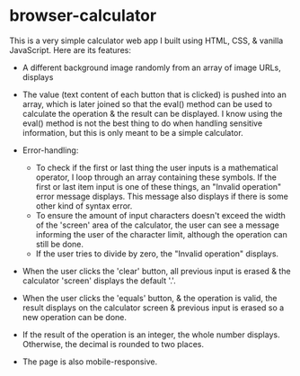 ﻿# browser-calculator
This is a very simple calculator web app I built using HTML, CSS, & vanilla JavaScript. Here are its features:
* A different background image randomly from an array of image URLs, displays
* The value (text content of each button that is clicked) is pushed into an array, which is later joined so that the eval() method can be used to calculate the operation & the result can be displayed. I know using the eval() method is not the best thing to do when handling sensitive information, but this is only meant to be a simple calculator.
* Error-handling: 
  * To check if the first or last thing the user inputs is a mathematical operator, I loop through an array containing these symbols. If the first or last item input is one of these things, an "Invalid operation" error message displays. This message also displays if there is some other kind of syntax error.
  * To ensure the amount of input characters doesn't exceed the width of the 'screen' area of the calculator, the user can see a message informing the user of the character limit, although the operation can still be done. 
  * If the user tries to divide by zero, the "Invalid operation" displays.
* When the user clicks the 'clear' button, all previous input is erased & the calculator 'screen' displays the default '.'.
* When the user clicks the 'equals' button, & the operation is valid, the result displays on the calculator screen & previous input is erased so a new operation can be done.

* If the result of the operation is an integer, the whole number displays. Otherwise, the decimal is rounded to two places.
* The page is also mobile-responsive.
